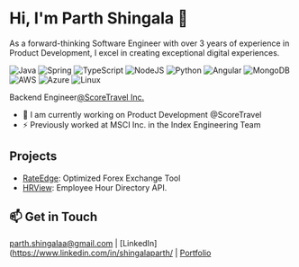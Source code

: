 # Hi, I'm Parth Shingala 👋

As a forward-thinking Software Engineer with over 3 years of experience in Product Development, I excel in creating exceptional digital experiences.

![Java](https://img.shields.io/badge/java-%23ED8B00.svg?style=for-the-badge&logo=openjdk&logoColor=white)
![Spring](https://img.shields.io/badge/spring-%236DB33F.svg?style=for-the-badge&logo=spring&logoColor=white)
![TypeScript](https://img.shields.io/badge/typescript-%23007ACC.svg?style=for-the-badge&logo=typescript&logoColor=white)
![NodeJS](https://img.shields.io/badge/node.js-6DA55F?style=for-the-badge&logo=node.js&logoColor=white)
![Python](https://img.shields.io/badge/python-3670A0?style=for-the-badge&logo=python&logoColor=ffdd54)
![Angular](https://img.shields.io/badge/angular-%23DD0031.svg?style=for-the-badge&logo=angular&logoColor=white)
![MongoDB](https://img.shields.io/badge/MongoDB-%234ea94b.svg?style=for-the-badge&logo=mongodb&logoColor=white)
![AWS](https://img.shields.io/badge/AWS-%23FF9900.svg?style=for-the-badge&logo=amazon-aws&logoColor=white)
![Azure](https://img.shields.io/badge/azure-%230072C6.svg?style=for-the-badge&logo=microsoftazure&logoColor=white)
![Linux](https://img.shields.io/badge/Linux-FCC624?style=for-the-badge&logo=linux&logoColor=black)

Backend Engineer[@ScoreTravel Inc.](https://www.scoretravel.ai/)

- 🔭 I am currently working on Product Development @ScoreTravel
- ⚡  Previously worked at MSCI Inc. in the Index Engineering Team

## Projects
- [RateEdge](http://ec2-18-191-188-215.us-east-2.compute.amazonaws.com:8090/v1/swagger-ui/index.html): Optimized Forex Exchange Tool
- [HRView](https://hrview.onrender.com/docs#overview): Employee Hour Directory API.

## 📫 Get in Touch
parth.shingalaa@gmail.com | [LinkedIn](https://www.linkedin.com/in/shingalaparth/ | [Portfolio](https://parthshingala06.github.io/)
